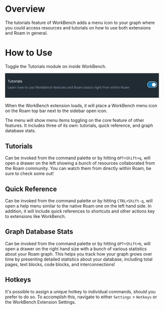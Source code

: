 # Overview

The tutorials feature of WorkBench adds a menu icon to your graph where you could access resources and tutorials on how to use both extensions and Roam in general.

# How to Use

Toggle the Tutorials module on inside WorkBench.

![](media/toggle-tutorials.png)

When the WorkBench extension loads, it will place a WorkBench menu icon on the Roam top bar next to the sidebar open icon.

The menu will show menu items toggling on the core feature of other features. It includes three of its own: tutorials, quick reference, and graph database stats.

## Tutorials

Can be invoked from the command palette or by hitting `OPT+Shift+q`, will open a drawer on the left showing a bunch of resources collaborated from the Roam community. You can watch them from directly within Roam, be sure to check some out!

## Quick Reference

Can be invoked from the command palette or by hitting `CTRL+Shift-q`, will open a help menu similar to the native Roam one on the left hand side. In addition, it will include quick references to shortcuts and other actions key to extensions like WorkBench.

## Graph Database Stats

Can be invoked from the command palette or by hitting `OPT+Shift+b`, will open a drawer on the right hand size with a bunch of various statistics about your Roam graph. This helps you track how your graph grows over time by presenting detailed statistics about your database, including total pages, text blocks, code blocks, and interconnections!

## Hotkeys

It's possible to assign a unique hotkey to individual commands, should you prefer to do so. To accomplish this, navigate to either `Settings` > `Hotkeys` or the WorkBench Extension Settings.
